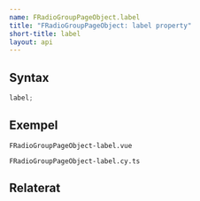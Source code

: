 ```yaml
---
name: FRadioGroupPageObject.label
title: "FRadioGroupPageObject: label property"
short-title: label
layout: api
---
```


## Syntax

```ts nocompile nolint
label;
```

## Exempel

```import static
FRadioGroupPageObject-label.vue
```

```import
FRadioGroupPageObject-label.cy.ts
```

## Relaterat
